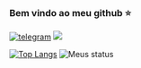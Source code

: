### Bem vindo ao meu github ⭐

[![telegram](https://img.shields.io/badge/Telegram-26A5E4.svg?style=for-the-badge&logo=Telegram&logoColor=white)](https://t.me/Fulanodtals) ![](https://img.shields.io/badge/Instagram-E4405F.svg?style=for-the-badge&logo=Instagram&logoColor=white) 

 [![Top Langs](https://github-readme-stats.vercel.app/api/top-langs/?username=anuraghazra&layout=donut)](https://github.com/anuraghazra/github-readme-stats)
![Meus status](https://github-readme-stats.vercel.app/api?username=Fulanodtals&theme=dark&show_icons=true)
